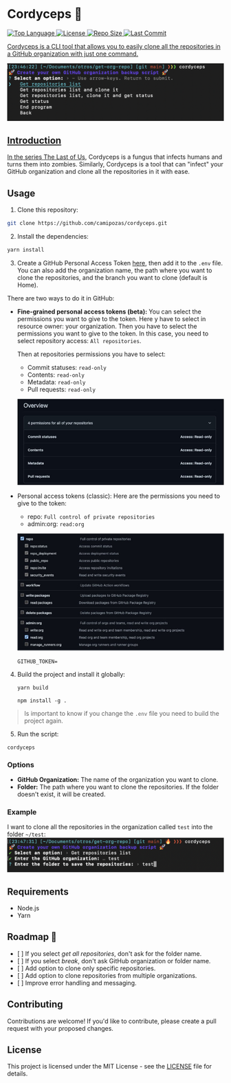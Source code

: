 # Cordyceps 🐛

  <p>
    <a href="https://github.com/camipozas/cordyceps">
      <img alt="Top Language" src="https://img.shields.io/github/languages/top/camipozas/cordyceps"/>
    </a>
    <a href="https://github.com/camipozas/cordyceps/blob/main/LICENSE">
      <img alt="License" src="https://img.shields.io/github/license/camipozas/cordyceps"/>
    </a>
    <a href="https://github.com/camipozas/cordyceps">
      <img alt="Repo Size" src="https://img.shields.io/github/repo-size/camipozas/cordyceps"/>
    </a>
      <a href="https://img.shields.io/github/last-commit/camipozas/cordyceps">
      <img alt="Last Commit" src="https://img.shields.io/github/last-commit/camipozas/cordyceps"/>
  </p>

Cordyceps is a CLI tool that allows you to easily clone all the repositories in a GitHub organization with just one command.

![Initial Screen](/img/img1.png "Initial screen")

## Introduction

In the series [The Last of Us](https://en.wikipedia.org/wiki/The_Last_of_Us), Cordyceps is a fungus that infects humans and turns them into zombies. Similarly, Cordyceps is a tool that can "infect" your GitHub organization and clone all the repositories in it with ease.

## Usage

1.  Clone this repository:

```bash
git clone https://github.com/camipozas/cordyceps.git
```

2.  Install the dependencies:

```bash
yarn install
```

3.  Create a GitHub Personal Access Token [here](https://docs.github.com/en/enterprise-server@3.4/authentication/keeping-your-account-and-data-secure/creating-a-personal-access-token), then add it to the `.env` file. You can also add the organization name, the path where you want to clone the repositories, and the branch you want to clone (default is Home).

There are two ways to do it in GitHub:

*   **Fine-grained personal access tokens (beta):** You can select the permissions you want to give to the token.
    Here y have to select in resource owner: your organization. Then you have to select the permissions you want to give to the token. In this case, you need to select repository access: `All repositories`.

    Then at repositories permissions you have to select:

    *   Commit statuses: `read-only`
    *   Contents: `read-only`
    *   Metadata: `read-only`
    *   Pull requests: `read-only`

    ![Fine-grained personal access tokens](/img/grained-token.jpeg "Fine-grained personal access tokens")

*   Personal access tokens (classic): Here are the permissions you need to give to the token:

    *   repo: `Full control of private repositories`
    *   admin:org: `read:org`

    ![Personal access tokens](/img/classic-token.jpeg "Personal access tokens")

        GITHUB_TOKEN=

4.  Build the project and install it globally:

        yarn build

    <!---->

        npm install -g .

> Is important to know if you change the `.env` file you need to build the project again.

5.  Run the script:

<!---->

    cordyceps

### Options

*   **GitHub Organization:** The name of the organization you want to clone.
*   **Folder:** The path where you want to clone the repositories. If the folder doesn't exist, it will be created.

### Example

I want to clone all the repositories in the organization called `test` into the folder `~/test`:
![Get repositories](/img/img2.png "Get repositories")

## Requirements

*   Node.js
*   Yarn

## Roadmap 🚀

*   \[ ] If you select *get all repositories*, don't ask for the folder name.
*   \[ ] If you select *break*, don't ask GitHub organization or folder name.
*   \[ ] Add option to clone only specific repositories.
*   \[ ] Add option to clone repositories from multiple organizations.
*   \[ ] Improve error handling and messaging.

## Contributing

Contributions are welcome! If you'd like to contribute, please create a pull request with your proposed changes.

## License

This project is licensed under the MIT License - see the [LICENSE](LICENSE) file for details.
